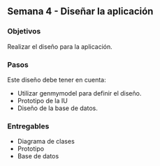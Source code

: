 ## Semana 4 - Diseñar la aplicación

### Objetivos

Realizar el diseño para la aplicación. 

### Pasos

Este diseño debe tener en cuenta:
* Utilizar genmymodel para definir el diseño. 
* Prototipo de la IU
* Diseño de la base de datos. 
  
### Entregables

* Diagrama de clases
* Prototipo
* Base de datos